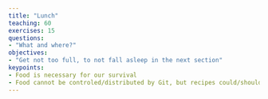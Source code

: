 ```yaml
---
title: "Lunch"
teaching: 60
exercises: 15
questions:
- "What and where?"
objectives:
- "Get not too full, to not fall asleep in the next section"
keypoints:
- Food is necessary for our survival
- Food cannot be controled/distributed by Git, but recipes could/should
---
```

